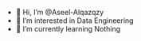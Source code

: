 - 👋 Hi, I’m @Aseel-Alqazqzy
- 👀 I’m interested in Data Engineering
- 🌱 I’m currently learning Nothing


<!---
Aseel-Alqazqzy/Aseel-Alqazqzy is a ✨ special ✨ repository because its `README.md` (this file) appears on your GitHub profile.
You can click the Preview link to take a look at your changes.
--->

